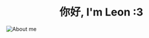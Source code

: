 # <div align="center">你好, I'm Leon :3</div>

![About me](https://github.com/user-attachments/assets/29827daf-971f-417b-8292-9e32054b3976)

